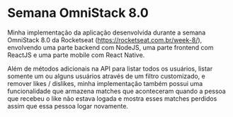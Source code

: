 # Semana OmniStack 8.0

Minha implementação da aplicação desenvolvida durante a semana OmniStack 8.0 da Rocketseat (https://rocketseat.com.br/week-8/), envolvendo uma parte backend com NodeJS, uma parte frontend com ReactJS e uma parte mobile com React Native.

Além de métodos adicionais na API para listar todos os usuários, listar somente um ou alguns usuários através de um filtro customizado, e remover likes / dislikes, minha implementação também possui uma funcionalidade que armazena matches que aconteceram quando a pessoa que recebeu o like não estava logada e mostra esses matches perdidos assim que essa pessoa logar novamente.